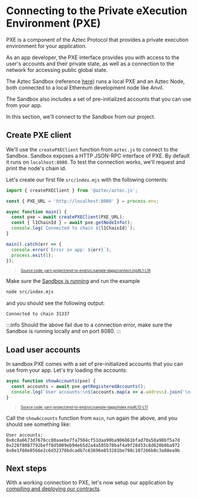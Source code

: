 # Connecting to the Private eXecution Environment (PXE)

PXE is a component of the Aztec Protocol that provides a private execution environment for your application.

As an app developer, the PXE interface provides you with access to the user's accounts and their private state, as well as a connection to the network for accessing public global state.

The Aztec Sandbox (reference [here](../../../../reference/environment_reference/sandbox-reference.md)) runs a local PXE and an Aztec Node, both connected to a local Ethereum development node like Anvil.

The Sandbox also includes a set of pre-initialized accounts that you can use from your app.

In this section, we'll connect to the Sandbox from our project.

## Create PXE client

We'll use the `createPXEClient` function from `aztec.js` to connect to the Sandbox.
Sandbox exposes a HTTP JSON-RPC interface of PXE.
By default it runs on `localhost:8080`.
To test the connection works, we'll request and print the node's chain id.

Let's create our first file `src/index.mjs` with the following contents:

```javascript title="all" showLineNumbers 
import { createPXEClient } from '@aztec/aztec.js';

const { PXE_URL = 'http://localhost:8080' } = process.env;

async function main() {
  const pxe = await createPXEClient(PXE_URL);
  const { l1ChainId } = await pxe.getNodeInfo();
  console.log(`Connected to chain ${l1ChainId}`);
}

main().catch(err => {
  console.error(`Error in app: ${err}`);
  process.exit(1);
});
```
> <sup><sub><a href="https://github.com/AztecProtocol/aztec-packages/blob/v0.84.0/yarn-project/end-to-end/src/sample-dapp/connect.mjs#L1-L16" target="_blank" rel="noopener noreferrer">Source code: yarn-project/end-to-end/src/sample-dapp/connect.mjs#L1-L16</a></sub></sup>


Make sure the [Sandbox is running](../../../../getting_started.md) and run the example

```bash
node src/index.mjs
```

and you should see the following output:

```
Connected to chain 31337
```

:::info
Should the above fail due to a connection error, make sure the Sandbox is running locally and on port 8080.
:::

## Load user accounts

In sandbox PXE comes with a set of pre-initialized accounts that you can use from your app.
Let's try loading the accounts:

```javascript title="showAccounts" showLineNumbers 
async function showAccounts(pxe) {
  const accounts = await pxe.getRegisteredAccounts();
  console.log(`User accounts:\n${accounts.map(a => a.address).join('\n')}`);
}
```
> <sup><sub><a href="https://github.com/AztecProtocol/aztec-packages/blob/v0.84.0/yarn-project/end-to-end/src/sample-dapp/index.mjs#L12-L17" target="_blank" rel="noopener noreferrer">Source code: yarn-project/end-to-end/src/sample-dapp/index.mjs#L12-L17</a></sub></sup>


Call the `showAccounts` function from `main`, run again the above, and you should see something like:

```
User accounts:
0x0c8a6673d7676cc80aaebe7fa7504cf51daa90ba906861bfad70a58a98bf5a7d
0x226f8087792beff8d5009eb94e65d2a4a505b70baf4a9f28d33c8d620b0ba972
0x0e1f60e8566e2c6d32378bdcadb7c63696e853281be798c107266b8c3a88ea9b
```

## Next steps

With a working connection to PXE, let's now setup our application by [compiling and deploying our contracts](./2_contract_deployment.md).
